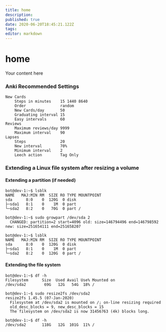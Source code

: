 ```yaml
---
title: home
description: 
published: true
date: 2020-06-20T18:45:21.122Z
tags: 
editor: markdown
---
```


# home
Your content here





### Anki Recommended Settings

```
New Cards
    Steps in minutes    15 1440 8640
    Order               random
    New Cards/day       50
    Graduating interval 15
    Easy intervals      60
Reviews
    Maximum reviews/day 9999
    Maximum interval    90
Lapses
    Steps               20
    New interval        70%
    Minimum interval    2
    Leech action        Tag Only
```



### Extending a Linux file system after resizing a volume

#### Extending a partition (if needed)

```
bot@dev-1:~$ lsblk
NAME   MAJ:MIN RM  SIZE RO TYPE MOUNTPOINT
sda      8:0    0  120G  0 disk
├─sda1   8:1    0    1M  0 part
└─sda2   8:2    0   70G  0 part /

bot@dev-1:~$ sudo growpart /dev/sda 2
  CHANGED: partition=2 start=4096 old: size=146794496 end=146798592 new: size=251654111 end=251658207

bot@dev-1:~$ lsblk
NAME   MAJ:MIN RM  SIZE RO TYPE MOUNTPOINT
sda      8:0    0  120G  0 disk
├─sda1   8:1    0    1M  0 part
└─sda2   8:2    0  120G  0 part /
```

#### Extending the file system

```
bot@dev-1:~$ df -h
Filesystem      Size  Used Avail Use% Mounted on
/dev/sda2        69G   12G   54G  18% /

bot@dev-1:~$ sudo resize2fs /dev/sda2
resize2fs 1.45.5 (07-Jan-2020)
  Filesystem at /dev/sda2 is mounted on /; on-line resizing required
  old_desc_blocks = 9, new_desc_blocks = 15
  The filesystem on /dev/sda2 is now 31456763 (4k) blocks long.

bot@dev-1:~$ df -h
/dev/sda2       118G   12G  101G  11% /
```